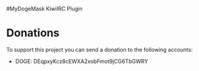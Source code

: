 #MyDogeMask KiwiIRC Plugin

# Donations

To support this project you can send a donation to the following accounts:

- DOGE: DEqpxyKcz8cEWXA2xobFmot9jCG6TbGWRY